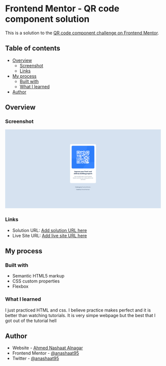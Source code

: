 # Frontend Mentor - QR code component solution

This is a solution to the [QR code component challenge on Frontend Mentor](https://www.frontendmentor.io/challenges/qr-code-component-iux_sIO_H).

## Table of contents

- [Overview](#overview)
  - [Screenshot](#screenshot)
  - [Links](#links)
- [My process](#my-process)
  - [Built with](#built-with)
  - [What I learned](#what-i-learned)
- [Author](#author)

## Overview

### Screenshot

![](./images/screenshot.png)

### Links

- Solution URL: [Add solution URL here](https://github.com/anashaat95/QR-code-card.git)
- Live Site URL: [Add live site URL here](https://anashaat95.github.io/QR-code-card/)

## My process

### Built with

- Semantic HTML5 markup
- CSS custom properties
- Flexbox

### What I learned

I just practiced HTML and css. I believe practice makes perfect and it is better than watching tutorials. It is very simpe webpage but the best that I got out of the tutorial hell

## Author

- Website - [Ahmed Nashaat Alnagar](https://www.linkedin.com/in/anashaat95/)
- Frontend Mentor - [@anashaat95](https://www.frontendmentor.io/profile/anashaat95)
- Twitter - [@anashaat95](https://www.twitter.com/anashaat95)
